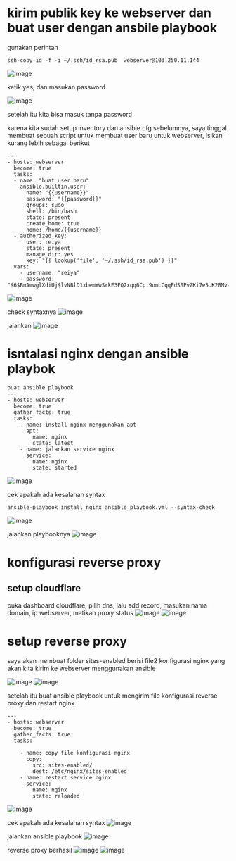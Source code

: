 # kirim publik key ke webserver dan buat user dengan ansbile playbook
gunakan perintah
```
ssh-copy-id -f -i ~/.ssh/id_rsa.pub  webserver@103.250.11.144
```
![image](https://user-images.githubusercontent.com/36489276/207526269-7a6b98e6-9847-4c5f-9887-75ce13514b17.png)

ketik yes, dan masukan password

![image](https://user-images.githubusercontent.com/36489276/207527155-1c6af4cb-019f-4d4f-ba79-29af6a5c883b.png)

setelah itu kita bisa masuk tanpa password

karena kita sudah setup inventory dan ansible.cfg sebelumnya, saya tinggal membuat sebuah script untuk membuat user baru untuk webserver, isikan kurang lebih sebagai berikut
```
---
- hosts: webserver
  become: true
  tasks:
  - name: "buat user baru"
    ansible.builtin.user:
      name: "{{username}}"
      password: "{{password}}"
      groups: sudo
      shell: /bin/bash
      state: present
      create_home: true
      home: /home/{{username}}
  - authorized_key:
      user: reiya
      state: present
      manage_dir: yes
      key: "{{ lookup('file', '~/.ssh/id_rsa.pub') }}"
  vars:
    - username: "reiya"
    - password: "$6$BnAmwglXdiUj$lvNBlD1xbemWwSrkE3FQ2xqq6Cp.9omcCqqPdSSPvZKi7e5.K28Mvamv4miE/2/6kSEwmxxT9QzK9HYNZC3bC/"
```

![image](https://user-images.githubusercontent.com/36489276/207528223-fe1baeaf-1faf-48ae-b3d6-209e3081bb92.png)


check syntaxnya
![image](https://user-images.githubusercontent.com/36489276/207528186-431f5a0c-d0ce-4daa-b7c7-38aa49891659.png)

jalankan
![image](https://user-images.githubusercontent.com/36489276/207528530-0d2a8421-32b7-4678-9c7b-2cb1fcc7c7f4.png)

# isntalasi nginx dengan ansible playbok
```
buat ansible playbook 
---
- hosts: webserver
  become: true
  gather_facts: true
  tasks:
    - name: install nginx menggunakan apt
      apt:
        name: nginx
        state: latest
    - name: jalankan service nginx
      service:
        name: nginx
        state: started
```
![image](https://user-images.githubusercontent.com/36489276/207583785-5fe90802-14ad-4dcd-bc39-0110c45487d3.png)

cek apakah ada kesalahan syntax
```
ansible-playbook install_nginx_ansible_playbook.yml --syntax-check
```
![image](https://user-images.githubusercontent.com/36489276/207584846-d54b7da9-c6b0-4daf-b9d4-0cb68543fb97.png)

jalankan playbooknya
![image](https://user-images.githubusercontent.com/36489276/207586259-c6c58851-8a2f-407a-a8ff-840b3b6251b7.png)

# konfigurasi reverse proxy

## setup cloudflare
buka dashboard cloudflare, pilih dns, lalu add record, masukan nama domain, ip webserver, matikan proxy status
![image](https://user-images.githubusercontent.com/36489276/207594067-d8f433e7-1304-4124-9aea-6aff53e8bf4b.png)
![image](https://user-images.githubusercontent.com/36489276/207594175-dca29bc0-2aa2-4229-9de6-04ea7c3fb932.png)

# setup reverse proxy

saya akan membuat folder sites-enabled berisi file2 konfigurasi nginx yang akan kita kirim ke webserver menggunakan ansible

![image](https://user-images.githubusercontent.com/36489276/207595697-141416f0-294a-4ca6-86f1-a35f8f6cfc4a.png)
![image](https://user-images.githubusercontent.com/36489276/207596673-ceeda63e-5462-49fa-bdbe-09477441a480.png)

setelah itu buat ansible playbook untuk mengirim file konfigurasi reverse proxy dan restart nginx

```
---
- hosts: webserver
  become: true
  gather_facts: true
  tasks:

    - name: copy file konfigurasi nginx
      copy:
        src: sites-enabled/
        dest: /etc/nginx/sites-enabled
    - name: restart service nginx
      service:
        name: nginx
        state: reloaded
```
![image](https://user-images.githubusercontent.com/36489276/207599811-56755f5f-419b-4567-84ab-1b7f4209d4cd.png)

cek apakah ada kesalahan syntax
![image](https://user-images.githubusercontent.com/36489276/207600024-e6317056-da6f-48a4-9121-c39bb0968c8d.png)

jalankan ansible playbook
![image](https://user-images.githubusercontent.com/36489276/207600303-0443ef2d-de00-4ef0-957a-1a82a723690e.png)

reverse proxy berhasil
![image](https://user-images.githubusercontent.com/36489276/207600465-bb43a5bf-cfc8-4870-875a-2c7f2716e978.png)
![image](https://user-images.githubusercontent.com/36489276/207600527-c9fc9f78-d134-4f89-b1a2-8ccd92c71266.png)






